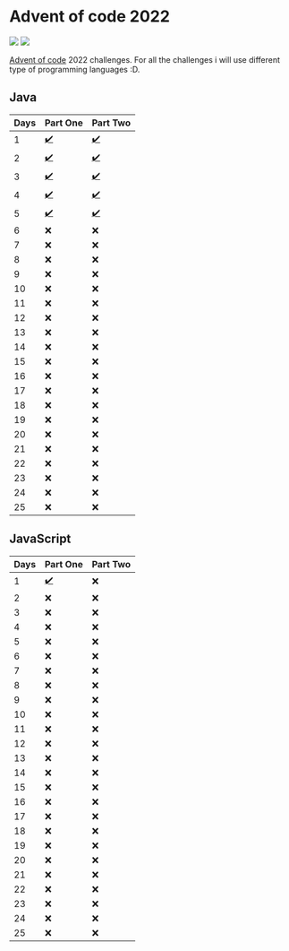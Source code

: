 # Advent of code 2022

![](https://progress-bar.dev/4?title=completed) 	![](https://img.shields.io/badge/Made%20With-Java-orange)

[Advent of code](https://adventofcode.com) 2022 challenges.
For all the challenges i will use different type of programming languages :D. 

## Java

| Days | Part One | Part Two |
|------|----------|----------|
| 1 | <a href="Java/Day1/src/PuzzlePartOne.java">:heavy_check_mark:</a> | <a href="Java/Day1/src/PuzzlePartTwo.java">:heavy_check_mark:</a> |
| 2 | <a href="Java/Day2/src/PuzzlePartOne.java">:heavy_check_mark:</a> | <a href="Java/Day2/src/PuzzlePartTwo.java">:heavy_check_mark:</a> |
| 3 | <a href="Java/Day3/src/PuzzlePartOne.java">:heavy_check_mark:</a> | <a href="Java/Day3/src/PuzzlePartTwo.java">:heavy_check_mark:</a> |
| 4 | <a href="Java/Day4/src/PuzzlePartOne.java">:heavy_check_mark:</a> | <a href="Java/Day4/src/PuzzlePartOne.java">:heavy_check_mark:</a> |
| 5 | <a href="Java/Day5/src/PuzzlePartOne.java">:heavy_check_mark:</a> | <a href="Java/Day5/src/PuzzlePartOne.java">:heavy_check_mark:</a> |
| 6 | ❌ | ❌ |
| 7 | ❌ | ❌ |
| 8 | ❌ | ❌ |
| 9 | ❌ | ❌ |
| 10 | ❌ | ❌ |
| 11 | ❌ | ❌ |
| 12 | ❌ | ❌ |
| 13 | ❌ | ❌ |
| 14 | ❌ | ❌ |
| 15 | ❌ | ❌ |
| 16 | ❌ | ❌ |
| 17 | ❌ | ❌ |
| 18 | ❌ | ❌ |
| 19 | ❌ | ❌ |
| 20 | ❌ | ❌ |
| 21 | ❌ | ❌ |
| 22 | ❌ | ❌ |
| 23 | ❌ | ❌ |
| 24 | ❌ | ❌ |
| 25 | ❌ | ❌ |

## JavaScript

| Days | Part One | Part Two |
|------|----------|----------|
| 1 | <a href="Js/Day1/app.js">:heavy_check_mark:</a> | ❌ |
| 2 | ❌ | ❌ |
| 3 | ❌ | ❌ |
| 4 | ❌ | ❌ |
| 5 | ❌ | ❌ |
| 6 | ❌ | ❌ |
| 7 | ❌ | ❌ |
| 8 | ❌ | ❌ |
| 9 | ❌ | ❌ |
| 10 | ❌ | ❌ |
| 11 | ❌ | ❌ |
| 12 | ❌ | ❌ |
| 13 | ❌ | ❌ |
| 14 | ❌ | ❌ |
| 15 | ❌ | ❌ |
| 16 | ❌ | ❌ |
| 17 | ❌ | ❌ |
| 18 | ❌ | ❌ |
| 19 | ❌ | ❌ |
| 20 | ❌ | ❌ |
| 21 | ❌ | ❌ |
| 22 | ❌ | ❌ |
| 23 | ❌ | ❌ |
| 24 | ❌ | ❌ |
| 25 | ❌ | ❌ |

